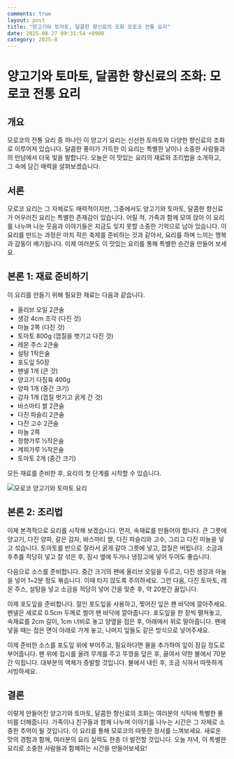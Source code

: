```yaml
---
comments: true
layout: post
title: "양고기와 토마토, 달콤한 향신료의 조화 모로코 전통 요리"
date: 2025-08-27 09:31:54 +0900
category: 2025-8
---
```


# 양고기와 토마토, 달콤한 향신료의 조화: 모로코 전통 요리

## 개요
모로코의 전통 요리 중 하나인 이 양고기 요리는 신선한 토마토와 다양한 향신료의 조화로 이루어져 있습니다. 달콤한 풍미가 가득한 이 요리는 특별한 날이나 소중한 사람들과의 만남에서 더욱 빛을 발합니다. 오늘은 이 맛있는 요리의 재료와 조리법을 소개하고, 그 속에 담긴 매력을 살펴보겠습니다.

## 서론
모로코 요리는 그 자체로도 매력적이지만, 그중에서도 양고기와 토마토, 달콤한 향신료가 어우러진 요리는 특별한 존재감이 있습니다. 어릴 적, 가족과 함께 모여 앉아 이 요리를 나누며 나눈 웃음과 이야기들은 지금도 잊지 못할 소중한 기억으로 남아 있습니다. 이 요리를 만드는 과정은 마치 작은 축제를 준비하는 것과 같아서, 요리를 하며 느끼는 행복과 감동이 배가됩니다. 이제 여러분도 이 맛있는 요리를 통해 특별한 순간을 만들어 보세요.

## 본론 1: 재료 준비하기
이 요리를 만들기 위해 필요한 재료는 다음과 같습니다. 

- 올리브 오일 2큰술
- 생강 4cm 조각 (다진 것)
- 마늘 2쪽 (다진 것)
- 토마토 800g (껍질을 벗기고 다진 것)
- 레몬 주스 2큰술
- 설탕 1작은술
- 포도잎 50장
- 펜넬 1개 (큰 것)
- 양고기 다짐육 400g
- 양파 1개 (중간 크기)
- 감자 1개 (껍질 벗기고 굵게 간 것)
- 바스마티 쌀 2큰술
- 다진 파슬리 2큰술
- 다진 고수 2큰술
- 마늘 2쪽
- 정향가루 ½작은술
- 계피가루 ½작은술
- 토마토 2개 (중간 크기)

모든 재료를 준비한 후, 요리의 첫 단계를 시작할 수 있습니다.

<img src="https://www.themealdb.com/images/media/meals/qtwtss1468572261.jpg" alt="모로코 양고기와 토마토 요리" />

## 본론 2: 조리법
이제 본격적으로 요리를 시작해 보겠습니다. 먼저, 속재료를 만들어야 합니다. 큰 그릇에 양고기, 다진 양파, 갈은 감자, 바스마티 쌀, 다진 파슬리와 고수, 그리고 다진 마늘을 넣고 섞습니다. 토마토를 반으로 잘라서 굵게 갈아 그릇에 넣고, 껍질은 버립니다. 소금과 후추를 적당히 넣고 잘 섞은 후, 잠시 옆에 두거나 냉장고에 넣어 두어도 좋습니다.

다음으로 소스를 준비합니다. 중간 크기의 팬에 올리브 오일을 두르고, 다진 생강과 마늘을 넣어 1~2분 정도 볶습니다. 이때 타지 않도록 주의하세요. 그런 다음, 다진 토마토, 레몬 주스, 설탕을 넣고 소금을 적당히 넣어 간을 맞춘 후, 약 20분간 끓입니다.

이제 포도잎을 준비합니다. 절인 포도잎을 사용하고, 찢어진 잎은 팬 바닥에 깔아주세요. 펜넬은 세로로 0.5cm 두께로 썰어 팬 바닥에 깔아줍니다. 포도잎을 한 장씩 펼쳐놓고, 속재료를 2cm 길이, 1cm 너비로 놓고 양옆을 접은 후, 아래에서 위로 말아줍니다. 팬에 넣을 때는 접은 면이 아래로 가게 놓고, 나머지 잎들도 같은 방식으로 넣어주세요.

이제 준비한 소스를 포도잎 위에 부어주고, 필요하다면 물을 추가하여 잎이 잠길 정도로 부어줍니다. 팬 위에 접시를 올려 무게를 주고 뚜껑을 덮은 후, 끓여서 약한 불에서 70분간 익힙니다. 대부분의 액체가 증발할 것입니다. 불에서 내린 후, 조금 식혀서 따뜻하게 서빙하세요.

## 결론
이렇게 만들어진 양고기와 토마토, 달콤한 향신료의 조화는 여러분의 식탁에 특별한 풍미를 더해줍니다. 가족이나 친구들과 함께 나누며 이야기를 나누는 시간은 그 자체로 소중한 추억이 될 것입니다. 이 요리를 통해 모로코의 따뜻한 정서를 느껴보세요. 새로운 맛의 경험과 함께, 여러분의 요리 실력도 한층 더 발전할 것입니다. 오늘 저녁, 이 특별한 요리로 소중한 사람들과 함께하는 시간을 만들어보세요!